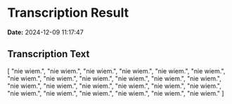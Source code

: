 ﻿# Transcription Result
**Date:** 2024-12-09 11:17:47

## Transcription Text

[
    "nie wiem.",
    "nie wiem.",
    "nie wiem.",
    "nie wiem.",
    "nie wiem.",
    "nie wiem.",
    "nie wiem.",
    "nie wiem.",
    "nie wiem.",
    "nie wiem.",
    "nie wiem.",
    "nie wiem.",
    "nie wiem.",
    "nie wiem.",
    "nie wiem.",
    "nie wiem.",
    "nie wiem.",
    "nie wiem.",
    "nie wiem.",
    "nie wiem.",
    "nie wiem.",
    "nie wiem.",
    "nie wiem.",
    "nie wiem."
]
